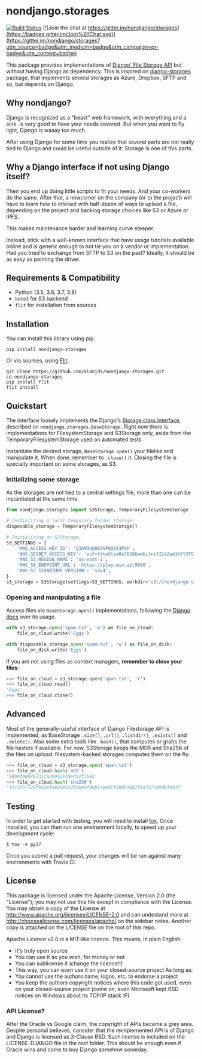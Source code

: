 # nondjango.storages

[![Build Status](https://travis-ci.org/alanjds/nondjango-storages.svg?branch=master)](https://travis-ci.org/alanjds/nondjango-storages)
[![Join the chat at https://gitter.im/nondjango/storages](https://badges.gitter.im/Join%20Chat.svg)](https://gitter.im/nondjango/storages?utm_source=badge&utm_medium=badge&utm_campaign=pr-badge&utm_content=badge)

This package provides implementations of
[Django' File Storage API](https://docs.djangoproject.com/en/3.0/ref/files/storage/#module-django.core.files.storage)
but without having Django as dependency. This is inspired on
[django-storages](https://pypi.org/project/django-storages/) package, that implements
several storages as Azure, Dropbox, SFTP and so, but depends on Django.

## Why nondjango?

Django is recognized as a "beast" web framework, with everything and a sink.
Is very good to have your needs covered. But when you want to fly light, Django
is waaay too much.

After using Django for some time you realize that several parts are not really
tied to Django and could be useful outside of it. Storage is one of this parts.

## Why a Django interface if not using Django itself?

Then you end up doing little scripts to fit your needs. And your co-workers do
the same. After that, a newcomer on the company (or to the project) will have to
learn how to interact with half-dozen of ways to upload a file,
depending on the project and backing storage choices like S3 or Azure or IPFS.

This makes maintenance harder and learning curve steeper.

Instead, stick with a well-known interface that have usage tutorials available
online and is generic enough to not tie you on a vendor or implementation.
Had you tried to exchange from SFTP to S3 on the past?
Ideally, it should be as easy as pointing the driver.


## Requirements & Compatibility

-  Python (3.5, 3.6, 3.7, 3.8)
-  `boto3` for S3 backend
-  `flit` for installation from sources

## Installation

You can install this library using pip:

```console
pip install nondjango-storages
```

Or via sources, using [Flit](https://pypi.org/project/flit/):

```console
git clone https://github.com/alanjds/nondjango-storages.git
cd nondjango-storages
pip install flit
flit install
```


## Quickstart

The interface loosely implements the Django's [Storage class interface](https://docs.djangoproject.com/en/3.0/ref/files/storage/#the-storage-class), described on `nondjango.storages.BaseStorage`. Right now there is implementations for
FilesystemStorage and S3Storage only,
aside from the TemporaryFilesystemStorage used on automated tests.

Instantiate the desired storage, `BaseStorage.open()` your filelike
and manipulate it. When done, remember to `.close()` it.
Closing the file is specially important on some storages, as S3.


### Initializing some storage

As the storages are not tied to a central settings file, more than one can be
instantiated at the same time.

```python
from nondjango.storages import S3Storage, TemporaryFilesystemStorage

# Initializing a local temporary folder storage:
disposable_storage = TemporaryFilesystemStorage()

# Initializing an S3Storage:
S3_SETTINGS = {
    'AWS_ACCESS_KEY_ID': 'Q3AM3UQ867SPQQA43P2F',
    'AWS_SECRET_ACCESS_KEY': 'zuf+tfteSlswRu7BJ86wekitnifILbZam1KYY3TG',
    'AWS_S3_REGION_NAME': 'us-east-1',
    'AWS_S3_ENDPOINT_URL': 'https://play.min.io:9000',
    'AWS_S3_SIGNATURE_VERSION': 's3v4',
}
s3_storage = S3Storage(settings=S3_SETTINGS, workdir='s3://nondjango-storages-test/storage-test-readme/')
```

### Opening and manipulating a file

Access files via `BaseStorage.open()` implementations,
following the [Django docs](https://docs.djangoproject.com/en/3.0/ref/files/storage/#django.core.files.storage.Storage.open) over its usage.

```python
with s3_storage.open('spam.txt', 'w') as file_on_cloud:
    file_on_cloud.write('Eggs')

with disposable_storage.open('spam.txt', 'w') as file_on_disk:
    file_on_disk.write('Eggs')
```

If you are not using files as context managers, **remember to close your files**:

```python
>>> file_on_cloud = s3_storage.open('span.txt', 'r')
>>> file_on_cloud.read()
'Eggs'
>>> file_on_cloud.close()
```

## Advanced

Most of the generally-useful interface of Django Filestorage API is implemented,
as BaseStorage `.size()`, `.url()`, `.listdir()`, `.exists()` and `.delete()`.
Also some extra tools like `.hash()`, that computes or grabs the file hashes if
available. For now, S3Storage keeps the MD5 and Sha256 of the files on upload.
filesystem-backed storages computes them on the fly.

```python
>>> file_on_cloud = s3_storage.open('span.txt')
>>> file_on_cloud.hash('md5')
'9890f06976131702b942e59eda2f750a'
>>> file_on_cloud.hash('sha256')
'f1c1f57728f932efde20e53703ee5f96b1cebdc15b8578b7faa727c89dbfe03f'
```


## Testing

In order to get started with testing, you will need to install [tox](https://tox.readthedocs.io/en/latest/).
Once installed, you can then run one environment locally, to speed up your development cycle:

```
$ tox -e py37
```

Once you submit a pull request, your changes will be run against many environments with Travis CI.


## License

This package is licensed under the Apache License, Version 2.0 (the "License");
you may not use this file except in compliance with the License.
You may obtain a copy of the License at http://www.apache.org/licenses/LICENSE-2.0
and can undestand more at http://choosealicense.com/licenses/apache/ on the
sidebar notes. Another copy is attached on the LICENSE file on the root of this
repo.

Apache Licence v2.0 is a MIT-like licence. This means, in plain English:
- It's truly open source
- You can use it as you wish, for money or not
- You can sublicense it (change the licence!!)
- This way, you can even use it on your closed-source project
As long as:
- You cannot use the authors name, logos, etc, to endorse a project
- You keep the authors copyright notices where this code got used, even on your closed-source project
(come on, even Microsoft kept BSD notices on Windows about its TCP/IP stack :P)

### API License?

After the Oracle vs Google claim, the copyright of APIs became a grey area.
Despite personal believes, consider that the reimplemented API is of Django and
Django is licensed as 3-Clause BSD. Such license is included on the
LICENSE-DJANGO file in the root folder.
This should be enough even if Oracle wins and come to buy Django somehow someday.
